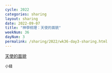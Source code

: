 ```yaml
---
cycle: 2022
categories: sharing
layout: sharing
date: 2022-09-07
title: "神學梳理：天使的面貌"
weekNum: 36
dayNum: 3
permalink: /sharing/2022/wk36-day3-sharing.html
---
```


[天使的面貌](https://eccseattle.github.io/media/sharing/2022/wk036/2022-09-07-bin.m4a)

`小錢`
